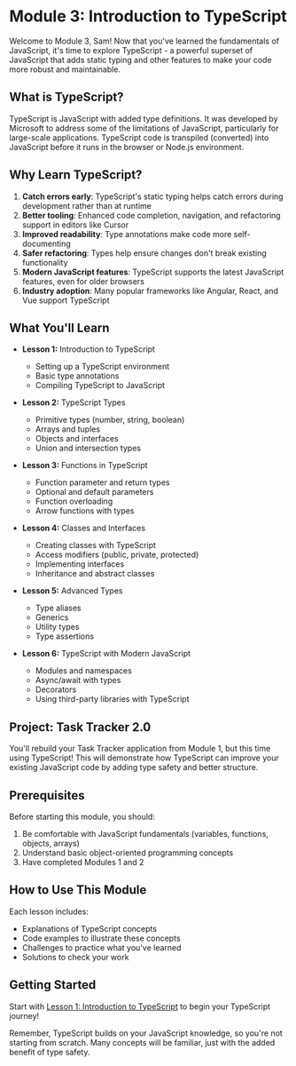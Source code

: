 # Module 3: Introduction to TypeScript

Welcome to Module 3, Sam! Now that you've learned the fundamentals of JavaScript, it's time to explore TypeScript - a powerful superset of JavaScript that adds static typing and other features to make your code more robust and maintainable.

## What is TypeScript?

TypeScript is JavaScript with added type definitions. It was developed by Microsoft to address some of the limitations of JavaScript, particularly for large-scale applications. TypeScript code is transpiled (converted) into JavaScript before it runs in the browser or Node.js environment.

## Why Learn TypeScript?

1. **Catch errors early**: TypeScript's static typing helps catch errors during development rather than at runtime
2. **Better tooling**: Enhanced code completion, navigation, and refactoring support in editors like Cursor
3. **Improved readability**: Type annotations make code more self-documenting
4. **Safer refactoring**: Types help ensure changes don't break existing functionality
5. **Modern JavaScript features**: TypeScript supports the latest JavaScript features, even for older browsers
6. **Industry adoption**: Many popular frameworks like Angular, React, and Vue support TypeScript

## What You'll Learn

- **Lesson 1:** Introduction to TypeScript
  - Setting up a TypeScript environment
  - Basic type annotations
  - Compiling TypeScript to JavaScript

- **Lesson 2:** TypeScript Types
  - Primitive types (number, string, boolean)
  - Arrays and tuples
  - Objects and interfaces
  - Union and intersection types

- **Lesson 3:** Functions in TypeScript
  - Function parameter and return types
  - Optional and default parameters
  - Function overloading
  - Arrow functions with types

- **Lesson 4:** Classes and Interfaces
  - Creating classes with TypeScript
  - Access modifiers (public, private, protected)
  - Implementing interfaces
  - Inheritance and abstract classes

- **Lesson 5:** Advanced Types
  - Type aliases
  - Generics
  - Utility types
  - Type assertions

- **Lesson 6:** TypeScript with Modern JavaScript
  - Modules and namespaces
  - Async/await with types
  - Decorators
  - Using third-party libraries with TypeScript

## Project: Task Tracker 2.0

You'll rebuild your Task Tracker application from Module 1, but this time using TypeScript! This will demonstrate how TypeScript can improve your existing JavaScript code by adding type safety and better structure.

## Prerequisites

Before starting this module, you should:
1. Be comfortable with JavaScript fundamentals (variables, functions, objects, arrays)
2. Understand basic object-oriented programming concepts
3. Have completed Modules 1 and 2

## How to Use This Module

Each lesson includes:
- Explanations of TypeScript concepts
- Code examples to illustrate these concepts
- Challenges to practice what you've learned
- Solutions to check your work

## Getting Started

Start with [Lesson 1: Introduction to TypeScript](./lessons/01-typescript-introduction.md) to begin your TypeScript journey!

Remember, TypeScript builds on your JavaScript knowledge, so you're not starting from scratch. Many concepts will be familiar, just with the added benefit of type safety. 
